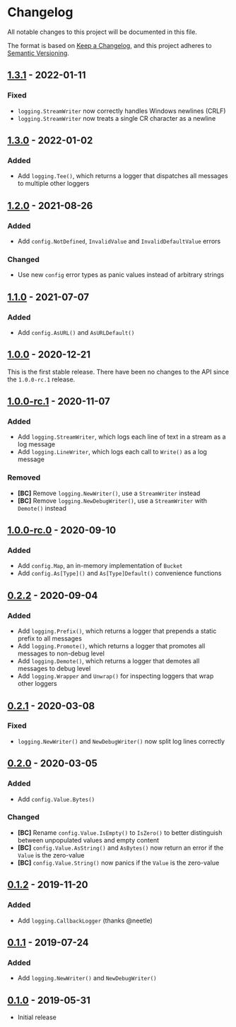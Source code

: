 # Changelog

All notable changes to this project will be documented in this file.

The format is based on [Keep a Changelog], and this project adheres to
[Semantic Versioning].

<!-- references -->

[keep a changelog]: https://keepachangelog.com/en/1.0.0/
[semantic versioning]: https://semver.org/spec/v2.0.0.html

## [1.3.1] - 2022-01-11

### Fixed

- `logging.StreamWriter` now correctly handles Windows newlines (CRLF)
- `logging.StreamWriter` now treats a single CR character as a newline

## [1.3.0] - 2022-01-02

### Added

- Add `logging.Tee()`, which returns a logger that dispatches all messages to multiple other loggers

## [1.2.0] - 2021-08-26

### Added

- Add `config.NotDefined`, `InvalidValue` and `InvalidDefaultValue` errors

### Changed

- Use new `config` error types as panic values instead of arbitrary strings

## [1.1.0] - 2021-07-07

### Added

- Add `config.AsURL()` and `AsURLDefault()`

## [1.0.0] - 2020-12-21

This is the first stable release. There have been no changes to the API since
the `1.0.0-rc.1` release.

## [1.0.0-rc.1] - 2020-11-07

### Added

- Add `logging.StreamWriter`, which logs each line of text in a stream as a log message
- Add `logging.LineWriter`, which logs each call to `Write()` as a log message

### Removed

- **[BC]** Remove `logging.NewWriter()`, use a `StreamWriter` instead
- **[BC]** Remove `logging.NewDebugWriter()`, use a `StreamWriter` with `Demote()` instead

## [1.0.0-rc.0] - 2020-09-10

### Added

- Add `config.Map`, an in-memory implementation of `Bucket`
- Add `config.As[Type]()` and `As[Type]Default()` convenience functions

## [0.2.2] - 2020-09-04

### Added

- Add `logging.Prefix()`, which returns a logger that prepends a static prefix to all messages
- Add `logging.Promote()`, which returns a logger that promotes all messages to non-debug level
- Add `logging.Demote()`, which returns a logger that demotes all messages to debug level
- Add `logging.Wrapper` and `Unwrap()` for inspecting loggers that wrap other loggers

## [0.2.1] - 2020-03-08

### Fixed

- `logging.NewWriter()` and `NewDebugWriter()` now split log lines correctly

## [0.2.0] - 2020-03-05

### Added

- Add `config.Value.Bytes()`

### Changed

- **[BC]** Rename `config.Value.IsEmpty()` to `IsZero()` to better distinguish between unpopulated values and empty content
- **[BC]** `config.Value.AsString()` and `AsBytes()` now return an error if the `Value` is the zero-value
- **[BC]** `config.Value.String()` now panics if the `Value` is the zero-value

## [0.1.2] - 2019-11-20

### Added

- Add `logging.CallbackLogger` (thanks @neetle)

## [0.1.1] - 2019-07-24

### Added

- Add `logging.NewWriter()` and `NewDebugWriter()`

## [0.1.0] - 2019-05-31

- Initial release

<!-- references -->

[unreleased]: https://github.com/dogmatiq/dogma
[0.1.0]: https://github.com/dogmatiq/dodeca/releases/tag/v0.1.0
[0.1.1]: https://github.com/dogmatiq/dodeca/releases/tag/v0.1.1
[0.1.2]: https://github.com/dogmatiq/dodeca/releases/tag/v0.1.2
[0.2.0]: https://github.com/dogmatiq/dodeca/releases/tag/v0.2.0
[0.2.1]: https://github.com/dogmatiq/dodeca/releases/tag/v0.2.1
[0.2.2]: https://github.com/dogmatiq/dodeca/releases/tag/v0.2.2
[1.0.0-rc.0]: https://github.com/dogmatiq/dodeca/releases/tag/v1.0.0-rc.0
[1.0.0-rc.1]: https://github.com/dogmatiq/dodeca/releases/tag/v1.0.0-rc.1
[1.0.0]: https://github.com/dogmatiq/dodeca/releases/tag/v1.0.0
[1.1.0]: https://github.com/dogmatiq/dodeca/releases/tag/v1.1.0
[1.2.0]: https://github.com/dogmatiq/dodeca/releases/tag/v1.2.0
[1.3.0]: https://github.com/dogmatiq/dodeca/releases/tag/v1.3.0
[1.3.1]: https://github.com/dogmatiq/dodeca/releases/tag/v1.3.1

<!-- version template
## [0.0.1] - YYYY-MM-DD

### Added
### Changed
### Deprecated
### Removed
### Fixed
### Security
-->
